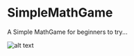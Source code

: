 # SimpleMathGame
A Simple MathGame for beginners to try... 

![alt text](https://github.com/Shabbir-Dev/SimpleMathGame/blob/master/mokeups.jpg?raw=true)

